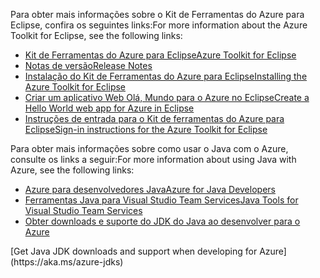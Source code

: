 <span data-ttu-id="60868-101">Para obter mais informações sobre o Kit de Ferramentas do Azure para Eclipse, confira os seguintes links:</span><span class="sxs-lookup"><span data-stu-id="60868-101">For more information about the Azure Toolkit for Eclipse, see the following links:</span></span> 

* [<span data-ttu-id="60868-102">Kit de Ferramentas do Azure para Eclipse</span><span class="sxs-lookup"><span data-stu-id="60868-102">Azure Toolkit for Eclipse</span></span>](../eclipse/azure-toolkit-for-eclipse.md) 
* [<span data-ttu-id="60868-103">Notas de versão</span><span class="sxs-lookup"><span data-stu-id="60868-103">Release Notes</span></span>](https://github.com/Microsoft/azure-tools-for-java/releases) 
* [<span data-ttu-id="60868-104">Instalação do Kit de Ferramentas do Azure para Eclipse</span><span class="sxs-lookup"><span data-stu-id="60868-104">Installing the Azure Toolkit for Eclipse</span></span>](../eclipse/azure-toolkit-for-eclipse-installation.md) 
* [<span data-ttu-id="60868-105">Criar um aplicativo Web Olá, Mundo para o Azure no Eclipse</span><span class="sxs-lookup"><span data-stu-id="60868-105">Create a Hello World web app for Azure in Eclipse</span></span>](../eclipse/azure-toolkit-for-eclipse-create-hello-world-web-app.md) 
* [<span data-ttu-id="60868-106">Instruções de entrada para o Kit de ferramentas do Azure para Eclipse</span><span class="sxs-lookup"><span data-stu-id="60868-106">Sign-in instructions for the Azure Toolkit for Eclipse</span></span>](../eclipse/azure-toolkit-for-eclipse-sign-in-instructions.md) 

<span data-ttu-id="60868-107">Para obter mais informações sobre como usar o Java com o Azure, consulte os links a seguir:</span><span class="sxs-lookup"><span data-stu-id="60868-107">For more information about using Java with Azure, see the following links:</span></span> 

* [<span data-ttu-id="60868-108">Azure para desenvolvedores Java</span><span class="sxs-lookup"><span data-stu-id="60868-108">Azure for Java Developers</span></span>](https://docs.microsoft.com/java/azure/) 
* [<span data-ttu-id="60868-109">Ferramentas Java para Visual Studio Team Services</span><span class="sxs-lookup"><span data-stu-id="60868-109">Java Tools for Visual Studio Team Services</span></span>](https://java.visualstudio.com/) 
* <span data-ttu-id="60868-110">[Obter downloads e suporte do JDK do Java ao desenvolver para o Azure](https://aka.ms/azure-jdks)
<!-- TODO: Add URLs for Java in VSCode here --></span><span class="sxs-lookup"><span data-stu-id="60868-110">[Get Java JDK downloads and support when developing for Azure](https://aka.ms/azure-jdks)
<!-- TODO: Add URLs for Java in VSCode here --></span></span> 
